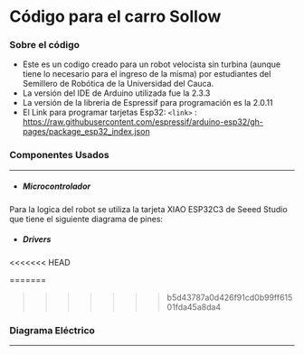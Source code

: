 # Código para el carro Sollow
### Sobre el código

- Este es un codigo creado para un robot velocista sin turbina (aunque tiene lo necesario para el ingreso de la misma) por estudiantes del Semillero de Robótica de la Universidad del Cauca.
- La versión del IDE de Arduino utilizada fue la 2.3.3
- La versión de la libreria de Espressif para programación es la 2.0.11
- El Link para programar tarjetas Esp32:
`<link>` : https://raw.githubusercontent.com/espressif/arduino-esp32/gh-pages/package_esp32_index.json

### Componentes Usados
----------------------------------

* ##### Microcontrolador
Para la logica del robot se utiliza la tarjeta XIAO ESP32C3 de Seeed Studio que tiene el siguiente diagrama de pines:

* ##### Drivers

<<<<<<< HEAD

=======

>>>>>>> b5d43787a0d426f91cd0b99ff61501fda45a8da4


### Diagrama Eléctrico
----------------------------------

